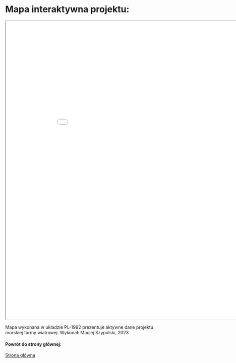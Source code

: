# Mapa interaktywna projektu:

<iframe src="./map2/map2.html" height="945" width="925"></iframe>

Mapa wykonana w układzie PL-1992 prezentuje aktywne dane projektu morskiej farmy wiatrowej.
Wykonał: Maciej Szypulski, 2023

#### Powrót do strony głównej:
[Strona główna](index.md)
